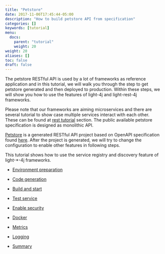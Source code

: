 ```yaml
---
title: "Petstore"
date: 2017-11-06T17:45:44-05:00
description: "How to build petstore API from specification"
categories: []
keywords: [tutorial]
menu:
  docs:
    parent: "tutorial"
    weight: 20
weight: 20
aliases: []
toc: false
draft: false
---
```


The petstore RESTful API is used by a lot of frameworks as reference application
and in this tutorial, we will walk you through the step to get petstore generated
and then deployed to production. Within these steps, we will show you how to use
the features of light-4j and light-rest-4j frameworks.

Please note that our frameworks are aiming microservices and there are several
tutorial to show case multiple services interact with each other. These can be
found at [rest tutorial][] section. The public available petstore specification
is designed as monolithic API. 


[Petstore][] is a generated RESTful API project based on OpenAPI specification 
found [here][]. After the project is generated, we will try to change the configuration 
to enable other features in following steps.


This tutorial shows how to use the service registry and discovery feature of light-*-4j
frameworks. 

* [Environment preparation][]

* [Code generation][]

* [Build and start][]

* [Test service][]

* [Enable security][]

* [Docker][]

* [Metrics][]

* [Logging][]

* [Summary][]





[rest tutorial]: /tutorial/rest/
[Petstore]: https://github.com/networknt/light-example-4j/tree/master/rest/petstore
[here]: https://github.com/networknt/model-config/tree/master/rest/petstore/2.0.0
[Environment preparation]: /tutorial/rest/petstore/environment/
[Code generation]: /tutorial/rest/petstore/generate/
[Build and start]: /tutorial/rest/petstore/build/
[Test service]: /tutorial/rest/petstore/test/
[Enable security]: /tutorial/rest/petstore/security/
[Docker]: /tutorial/rest/petstore/docker/
[Metrics]: /tutorial/rest/petstore/metrics/
[Logging]: /tutorial/rest/petstore/logging/
[Summary]: /tutorial/rest/petstore/summary/

